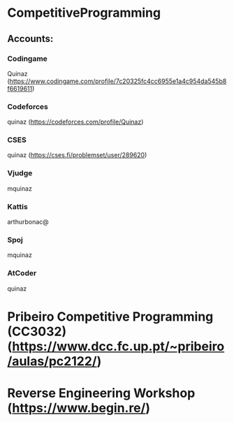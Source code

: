 # CompetitiveProgramming

## Accounts:

### Codingame
Quinaz (https://www.codingame.com/profile/7c20325fc4cc6955e1a4c954da545b8f6619611)
### Codeforces
quinaz (https://codeforces.com/profile/Quinaz)
### CSES
quinaz (https://cses.fi/problemset/user/289620)
### Vjudge 
mquinaz
### Kattis
arthurbonac@
### Spoj
mquinaz
### AtCoder
quinaz

# Pribeiro Competitive Programming (CC3032)  (https://www.dcc.fc.up.pt/~pribeiro/aulas/pc2122/)

# Reverse Engineering Workshop (https://www.begin.re/)
